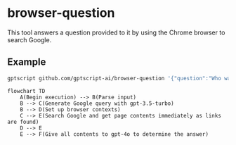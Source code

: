 # browser-question

This tool answers a question provided to it by using the Chrome browser to search Google.

## Example

```bash
gptscript github.com/gptscript-ai/browser-question '{"question":"Who was Oliver Cromwell?"}'
```

```mermaid
flowchart TD
    A(Begin execution) --> B(Parse input)
    B --> C(Generate Google query with gpt-3.5-turbo)
    B --> D(Set up browser contexts)
    C --> E(Search Google and get page contents immediately as links are found)
    D --> E
    E --> F(Give all contents to gpt-4o to determine the answer)
```
